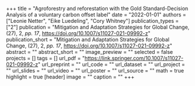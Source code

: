 +++
title = "Agroforestry and reforestation with the Gold Standard-Decision Analysis of a voluntary carbon offset label"
date = "2022-01-01"
authors = ["Leonie Netter", "Eike Luedeling", "Cory Whitney"]
publication_types = ["2"]
publication = "Mitigation and Adaptation Strategies for Global Change, (27), 2, _pp. 17_, https://doi.org/10.1007/s11027-021-09992-z"
publication_short = "Mitigation and Adaptation Strategies for Global Change, (27), 2, _pp. 17_, https://doi.org/10.1007/s11027-021-09992-z"
abstract = ""
abstract_short = ""
image_preview = ""
selected = false
projects = []
tags = []
url_pdf = "https://link.springer.com/10.1007/s11027-021-09992-z"
url_preprint = ""
url_code = ""
url_dataset = ""
url_project = ""
url_slides = ""
url_video = ""
url_poster = ""
url_source = ""
math = true
highlight = true
[header]
image = ""
caption = ""
+++
